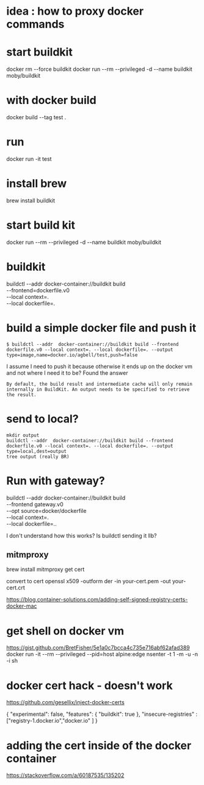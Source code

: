 # idea : how to proxy docker commands


# start buildkit
docker rm --force buildkit
docker run --rm --privileged -d --name buildkit moby/buildkit


# with docker build
docker build --tag test .       

# run
docker run -it test        

# install brew
brew install buildkit


# start build kit
docker run --rm --privileged -d --name buildkit moby/buildkit



# buildkit
buildctl --addr  docker-container://buildkit build \
    --frontend=dockerfile.v0 \
    --local context=. \
    --local dockerfile=.


# build a simple docker file and push it
```
$ buildctl --addr  docker-container://buildkit build --frontend dockerfile.v0 --local context=. --local dockerfile=. --output type=image,name=docker.io/agbell/test,push=false
```
I assume I need to push it because otherwise it ends up on the docker vm and not where I need it to be? Found the answer
```
By default, the build result and intermediate cache will only remain internally in BuildKit. An output needs to be specified to retrieve the result.
```

# send to local?
```
mkdir output
buildctl --addr  docker-container://buildkit build --frontend dockerfile.v0 --local context=. --local dockerfile=. --output type=local,dest=output
tree output (really BR)
```


# Run with gateway?
buildctl  --addr  docker-container://buildkit build \
    --frontend gateway.v0 \
    --opt source=docker/dockerfile \
    --local context=. \
    --local dockerfile=..

I don't understand how this works? Is buildctl sending it llb?


## mitmproxy
brew install mitmproxy
get cert

convert to cert
openssl x509 -outform der -in your-cert.pem -out your-cert.crt


https://blog.container-solutions.com/adding-self-signed-registry-certs-docker-mac

# get shell on docker vm
https://gist.github.com/BretFisher/5e1a0c7bcca4c735e716abf62afad389
docker run -it --rm --privileged --pid=host alpine:edge nsenter -t 1 -m -u -n -i sh

# docker cert hack - doesn't work
https://github.com/gesellix/inject-docker-certs


{
  "experimental": false,
  "features": {
    "buildkit": true
  },
  "insecure-registries" : ["registry-1.docker.io","docker.io" ]
}


# adding the cert inside of the docker container
https://stackoverflow.com/a/60187535/135202
